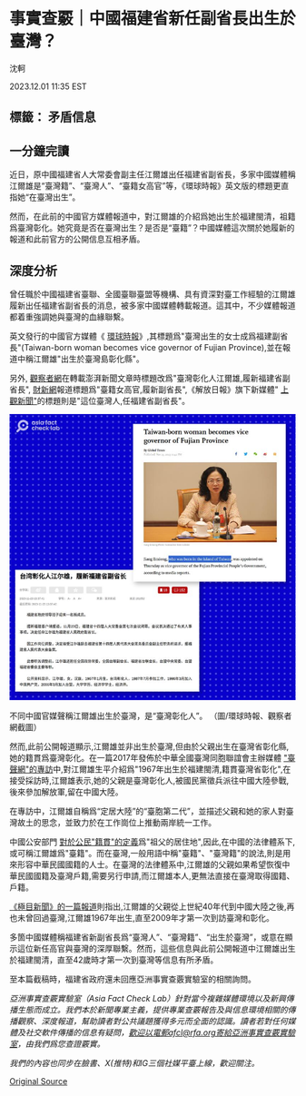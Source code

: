 # 事實查覈｜中國福建省新任副省長出生於臺灣？

沈軻

2023.12.01 11:35 EST

## 標籤： 矛盾信息

## 一分鐘完讀

近日，原中國福建省人大常委會副主任江爾雄出任福建省副省長，多家中國媒體稱江爾雄是“臺灣籍”、“臺灣人”、“臺籍女高官”等，《環球時報》英文版的標題更直指她“在臺灣出生”。

然而，在此前的中國官方媒體報道中，對江爾雄的介紹爲她出生於福建閩清，祖籍爲臺灣彰化。她究竟是否在臺灣出生？是否是“臺籍”？中國媒體這次關於她履新的報道和此前官方的公開信息互相矛盾。

## 深度分析

曾任職於中國福建省臺聯、全國臺聯臺盟等機構、具有資深對臺工作經驗的江爾雄履新出任福建省副省長的消息，被多家中國媒體轉載報道。這其中，不少媒體報道都着重強調她與臺灣的血緣聯繫。

英文發行的中國官方媒體《 [環球時報](https://web.archive.org/web/20231126222508/https://www.globaltimes.cn/page/202311/1302431.shtml)》,其標題爲"臺灣出生的女士成爲福建副省長"(Taiwan-born woman becomes vice governor of Fujian Province),並在報道中稱江爾雄"出生於臺灣島彰化縣"。

另外, [觀察者網](https://www.guancha.cn/politics/2023_11_23_716680.shtml)在轉載澎湃新聞文章時標題改爲"臺灣彰化人江爾雄,履新福建省副省長", [財新網](https://china.caixin.com/2023-11-23/102138807.html)報道標題爲"臺籍女高官,履新副省長",《解放日報》旗下新媒體" [上觀新聞"](https://new.qq.com/rain/a/20231123A05A2Q00)的標題則是"這位臺灣人,任福建省副省長"。

![不同中國官媒聲稱江爾雄出生於臺灣，是“臺灣彰化人”。 （圖/環球時報、觀察者網截圖）](images/6C4NGWVVRN5YA6ET7FVXF7H6BY.png)

不同中國官媒聲稱江爾雄出生於臺灣，是“臺灣彰化人”。 （圖/環球時報、觀察者網截圖）

然而,此前公開報道顯示,江爾雄並非出生於臺灣,但由於父親出生在臺灣省彰化縣,她的籍貫爲臺灣彰化。在一篇2017年發佈於中華全國臺灣同胞聯誼會主辦媒體 ["臺聲網"的專訪](https://web.archive.org/web/20180201133849/http://www.taisheng.org/html/shjd/dbxsh/2017/10/25/0941507980.html)中,對江爾雄生平介紹爲"1967年出生於福建閩清,籍貫臺灣省彰化",在接受採訪時,江爾雄表示,她的父親是臺灣彰化人,被國民黨徵兵派往中國大陸參戰,後來參加解放軍,留在中國大陸。

在專訪中，江爾雄自稱爲“定居大陸”的“臺胞第二代”，並描述父親和她的家人對臺灣故土的思念，並致力於在工作崗位上推動兩岸統一工作。

中國公安部門 [對於公民"籍貫"的定義](https://gat.hubei.gov.cn/hdjl/lxgs/202209/t20220921_4316610.shtml)爲"祖父的居住地",因此,在中國的法律體系下,或可稱江爾雄爲"臺籍"。而在臺灣,一般用語中稱"臺籍"、"臺灣籍"的說法,則是用來形容中華民國國籍的人士。在臺灣的法律體系中,江爾雄的父親如果希望恢復中華民國國籍及臺灣戶籍,需要另行申請,而江爾雄本人,更無法直接在臺灣取得國籍、戶籍。

[《極目新聞》的一篇報道](https://web.archive.org/web/20231130150546/https://www.ctdsb.net/c1747_202311/1965362.html)則指出,江爾雄的父親從上世紀40年代到中國大陸之後,再也未曾回過臺灣,江爾雄1967年出生,直至2009年才第一次到訪臺灣和彰化。

多箇中國媒體稱福建省新副省長爲“臺灣人”、“臺灣籍”、“出生於臺灣”，或意在顯示這位新任高官與臺灣的深厚聯繫。然而，這些信息與此前公開報道中江爾雄出生於福建閩清，直至42歲時才第一次到臺灣等信息有所矛盾。

至本篇截稿時，福建省政府還未回應亞洲事實查覈實驗室的相關詢問。

*亞洲事實查覈實驗室（Asia Fact Check Lab）針對當今複雜媒體環境以及新興傳播生態而成立。我們本於新聞專業主義，提供專業查覈報告及與信息環境相關的傳播觀察、深度報道，幫助讀者對公共議題獲得多元而全面的認識。讀者若對任何媒體及社交軟件傳播的信息有疑問，歡迎以電郵afcl@rfa.org寄給亞洲事實查覈實驗室，由我們爲您查證覈實。*

*我們的內容也同步在臉書、X(推特)和IG三個社媒平臺上線，歡迎關注。*



[Original Source](https://www.rfa.org/mandarin/shishi-hecha/hc-12012023113436.html)